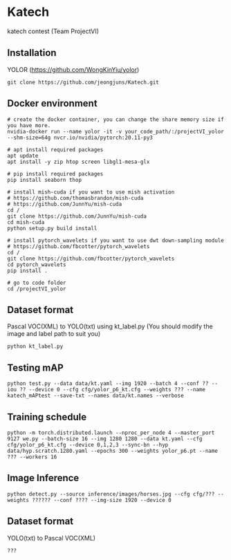 # Katech
katech contest (Team ProjectVI)

## Installation
YOLOR (https://github.com/WongKinYiu/yolor)
```
git clone https://github.com/jeongjuns/Katech.git
```

## Docker environment
```
# create the docker container, you can change the share memory size if you have more.
nvidia-docker run --name yolor -it -v your_code_path/:/projectVI_yolor --shm-size=64g nvcr.io/nvidia/pytorch:20.11-py3

# apt install required packages
apt update
apt install -y zip htop screen libgl1-mesa-glx

# pip install required packages
pip install seaborn thop

# install mish-cuda if you want to use mish activation
# https://github.com/thomasbrandon/mish-cuda
# https://github.com/JunnYu/mish-cuda
cd /
git clone https://github.com/JunnYu/mish-cuda
cd mish-cuda
python setup.py build install

# install pytorch_wavelets if you want to use dwt down-sampling module
# https://github.com/fbcotter/pytorch_wavelets
cd /
git clone https://github.com/fbcotter/pytorch_wavelets
cd pytorch_wavelets
pip install .

# go to code folder
cd /projectVI_yolor

```

## Dataset format
Pascal VOC(XML) to YOLO(txt)
using kt_label.py (You should modify the image and label path to suit you)
```
python kt_label.py
```
## Testing mAP
```
python test.py --data data/kt.yaml --img 1920 --batch 4 --conf ?? --iou ?? --device 0 --cfg cfg/yolor_p6_kt.cfg --weights ??? --name katech_mAPtest --save-txt --names data/kt.names --verbose
```

## Training schedule
```
python -m torch.distributed.launch --nproc_per_node 4 --master_port 9127 we.py --batch-size 16 --img 1280 1280 --data kt.yaml --cfg cfg/yolor_p6_kt.cfg --device 0,1,2,3 --sync-bn --hyp data/hyp.scratch.1280.yaml --epochs 300 --weights yolor_p6.pt --name ??? --workers 16
```

## Image Inference
```
python detect.py --source inference/images/horses.jpg --cfg cfg/??? --weights ?????? --conf ???? --img-size 1920 --device 0
```

## Dataset format
YOLO(txt) to Pascal VOC(XML)
```
???
```
